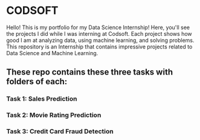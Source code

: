 # CODSOFT
Hello! This is my portfolio for my Data Science Internship! Here, you'll see the projects I did while I was interning at Codsoft. Each project shows how good I am at analyzing data, using machine learning, and solving problems. This repository is an Internship that contains impressive projects related to Data Science and Machine Learning.

## These repo contains these three tasks with folders of each:

### Task 1: Sales Prediction
### Task 2: Movie Rating Prediction
### Task 3: Credit Card Fraud Detection
